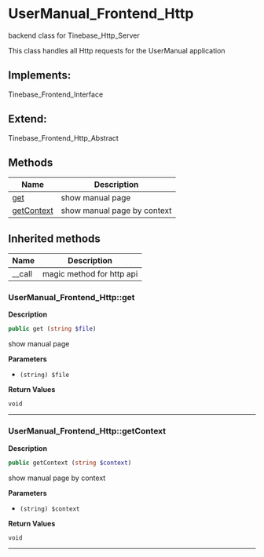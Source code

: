 # UserManual_Frontend_Http  

backend class for Tinebase_Http_Server

This class handles all Http requests for the UserManual application  

## Implements:
Tinebase_Frontend_Interface

## Extend:

Tinebase_Frontend_Http_Abstract

## Methods

| Name | Description |
|------|-------------|
|[get](#usermanual_frontend_httpget)|show manual page|
|[getContext](#usermanual_frontend_httpgetcontext)|show manual page by context|

## Inherited methods

| Name | Description |
|------|-------------|
|__call|magic method for http api|



### UserManual_Frontend_Http::get  

**Description**

```php
public get (string $file)
```

show manual page 

 

**Parameters**

* `(string) $file`

**Return Values**

`void`


<hr />


### UserManual_Frontend_Http::getContext  

**Description**

```php
public getContext (string $context)
```

show manual page by context 

 

**Parameters**

* `(string) $context`

**Return Values**

`void`


<hr />


